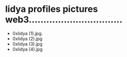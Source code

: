 # lidya profiles pictures web3................................
- 0xlidya (1).jpg.
- 0xlidya (2).jpg
- 0xlidya (3).jpg
- 0xlidya (4).jpg
